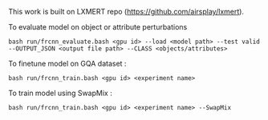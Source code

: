 This work is built on LXMERT repo (https://github.com/airsplay/lxmert). 

To evaluate model on object or attribute perturbations 
```
bash run/frcnn_evaluate.bash <gpu id> --load <model path> --test valid --OUTPUT_JSON <output file path> --CLASS <objects/attributes>
```

To finetune model on GQA dataset :
```
bash run/frcnn_train.bash <gpu id> <experiment name>
```

To train model using SwapMix :
```
bash run/frcnn_train.bash <gpu id> <experiment name> --SwapMix
```

